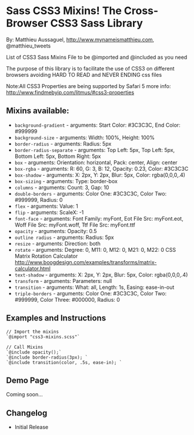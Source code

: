 # Sass CSS3 Mixins! The Cross-Browser CSS3 Sass Library

By: Matthieu Aussaguel, http://www.mynameismatthieu.com, @matthieu_tweets

List of CSS3 Sass Mixins File to be @imported and @included as you need

The purpose of this library is to facilitate the use of CSS3 on different browsers avoiding HARD TO READ and NEVER
ENDING css files

Note:All CSS3 Properties are being supported by Safari 5
more info: http://www.findmebyip.com/litmus/#css3-properties

## Mixins available:

  *   `background-gradient`     - arguments: Start Color: #3C3C3C, End Color: #999999
  *   `background-size`         - arguments: Width: 100%, Height: 100%
  *   `border-radius`           - arguments: Radius: 5px
  *   `border-radius-separate`  - arguments: Top Left: 5px, Top Left: 5px, Bottom Left: 5px, Bottom Right: 5px
  *   `box`                     - arguments: Orientation: horizontal, Pack: center, Align: center
  *   `box-rgba`                - arguments: R: 60, G: 3, B: 12, Opacity: 0.23, Color: #3C3C3C
  *   `box-shadow`              - arguments: X: 2px, Y: 2px, Blur: 5px, Color: rgba(0,0,0,.4)
  *   `box-sizing`              - arguments: Type: border-box
  *   `columns`                 - arguments: Count: 3, Gap: 10
  *   `double-borders`          - arguments: Color One: #3C3C3C, Color Two: #999999, Radius: 0
  *   `flex`                    - arguments: Value: 1
  *   `flip`                    - arguments: ScaleX: -1
  *   `font-face`               - arguments: Font Family: myFont, Eot File Src: myFont.eot, Woff File Src: myFont.woff, Ttf File Src: myFont.ttf
  *   `opacity`                 - arguments: Opacity: 0.5
  *   `outline radius`          - arguments: Radius: 5px
  *   `resize`                  - arguments: Direction: both
  *   `rotate`                  - arguments: Degree: 0, M11: 0, M12: 0, M21: 0, M22: 0
  CSS Matrix Rotation Calculator http://www.boogdesign.com/examples/transforms/matrix-calculator.html
  *   `text-shadow`             - arguments: X: 2px, Y: 2px, Blur: 5px, Color: rgba(0,0,0,.4)
  *   `transform`               - arguments: Parameters: null
  *   `transition`              - arguments: What: all, Length: 1s, Easing: ease-in-out
  *   `triple-borders`          - arguments: Color One: #3C3C3C, Color Two: #999999, Color Three: #000000, Radius: 0

## Examples and Instructions
	// Import the mixins
	`@import "css3-mixins.scss"`

	// Call Mixins
	`@include opacity();`
	`@include border-radius(3px); `
	`@include transition(color, .5s, ease-in); `

## Demo Page

Coming soon...


## Changelog

* Initial Release